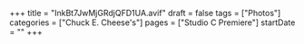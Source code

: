 +++
title = "InkBt7JwMjGRdjQFD1UA.avif"
draft = false
tags = ["Photos"]
categories = ["Chuck E. Cheese's"]
pages = ["Studio C Premiere"]
startDate = ""
+++
